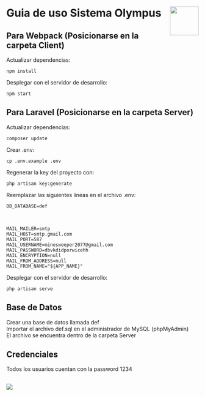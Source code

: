 # Guia de uso Sistema Olympus <img style="float: right;" src="https://i.imgur.com/ODUCZpP.png" height="75">

## Para Webpack (Posicionarse en la carpeta Client)

Actualizar dependencias:

    npm install
    
Desplegar con el servidor de desarrollo:

    npm start
    
## Para Laravel (Posicionarse en la carpeta Server)

Actualizar dependencias:

    composer update
    
Crear .env:

    cp .env.example .env 
    
Regenerar la key del proyecto con:

    php artisan key:generate
    
Reemplazar las siguientes lineas en el archivo .env:

    DB_DATABASE=def
    
<br>

    MAIL_MAILER=smtp
    MAIL_HOST=smtp.gmail.com
    MAIL_PORT=587
    MAIL_USERNAME=minesweeper2077@gmail.com
    MAIL_PASSWORD=dbvkdidporwicehh
    MAIL_ENCRYPTION=null
    MAIL_FROM_ADDRESS=null
    MAIL_FROM_NAME="${APP_NAME}"

Desplegar con el servidor de desarrollo:

    php artisan serve

## Base de Datos

Crear una base de datos llamada def <br>
Importar el archivo def.sql en el administrador de MySQL (phpMyAdmin) <br>
El archivo se encuentra dentro de la carpeta Server

## Credenciales

Todos los usuarios cuentan con la password 1234 <br>

##

<img src="https://i.imgur.com/F77UMTh.jpg">
